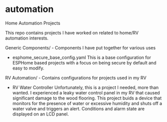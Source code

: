 # automation
Home Automation Projects

This repo contains projects I have worked on related to home/RV automation interests.

Generic Components/ - Components I have put together for various uses
- esphome_secure_base_config.yaml
  This is a base configuration for ESPHome based projects with a focus
  on being secure by default and easy to modify.  

RV Automation/ - Contains configurations for projects used in my RV
- RV Water Controller
  Unfortunately, this is a project I needed, more than wanted.  I experienced
  a leaky water control panel in my RV that caused significant damage to the
  wood flooring.  This project buids a device that monitors for the presence
  of water or excessive humidity and shuts off a water valve and triggers an
  alert.  Conditions and alarm state are displayed on an LCD panel.

